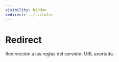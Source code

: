 ```yaml
---
visibility: hidden
redirect: ../../rules
---
```


# Redirect

Redirección a las reglas del servidor. URL acortada.